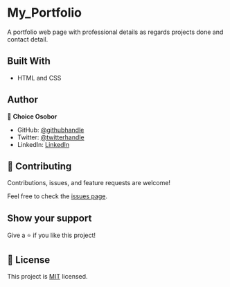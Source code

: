 # My_Portfolio

A portfolio web page with professional details as regards
projects done and contact detail.

## Built With

- HTML and CSS

## Author

👤 **Choice Osobor**

- GitHub: [@githubhandle](https://github.com/Suigeneriz)
- Twitter: [@twitterhandle](https://twitter.com/Suigeneriz_)
- LinkedIn: [LinkedIn](https://www.linkedin.com/in/choice-osobor/)

## 🤝 Contributing

Contributions, issues, and feature requests are welcome!

Feel free to check the [issues page](../../issues/).

## Show your support

Give a ⭐️ if you like this project!

## 📝 License

This project is [MIT](./MIT.md) licensed.
